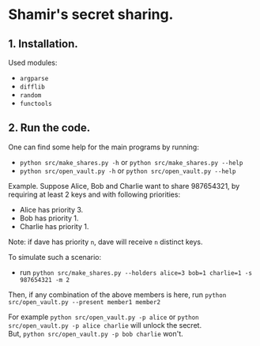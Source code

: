 # Shamir's secret sharing.

## 1. Installation.
Used modules:
- `argparse`
- `difflib`
- `random`
- `functools`

## 2. Run the code.
One can find some help for the main programs by running:
- `python src/make_shares.py -h` or `python src/make_shares.py --help`
- `python src/open_vault.py -h` or `python src/open_vault.py --help`

Example. Suppose Alice, Bob and Charlie want to share 987654321, by requiring at least 2 keys and with following priorities:
- Alice has priority 3.
- Bob has priority 1.
- Charlie has priority 1.

Note: if dave has priority `n`, dave will receive `n` distinct keys.

To simulate such a scenario:
- run `python src/make_shares.py --holders alice=3 bob=1 charlie=1 -s 987654321 -m 2`

Then, if any combination of the above members is here, run `python src/open_vault.py --present member1 member2`

For example `python src/open_vault.py -p alice` or `python src/open_vault.py -p alice charlie` will unlock the secret.  
But, `python src/open_vault.py -p bob charlie` won't.
